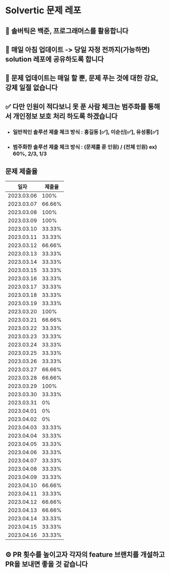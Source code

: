 # Solvertic 문제 레포

## 🧐 솔버틱은 백준, 프로그래머스를 활용합니다

## 🫡 매일 아침 업데이트 -> 당일 자정 전까지(가능하면) solution 레포에 공유하도록 합니다

## 👻 문제 업데이트는 매일 할 뿐, 문제 푸는 것에 대한 강요, 강제 일절 없습니다

## ✅ 다만 인원이 적다보니 못 푼 사람 체크는 범주화를 통해서 개인정보 보호 처리 하도록 하겠습니다

- ### 일반적인 솔루션 제출 체크 방식 : 홍길동 [✅], 이순신[✅], 유성룡[✅]

- ### 범주화한 솔루션 제출 체크 방식 : (문제를 푼 인원) / (전체 인원) ex) 60%, 2/3, 1/3

## 문제 제출율

|일자|제출율|
|---|---|
|2023.03.06|100%|
|2023.03.07|66.66%|
|2023.03.08|100%|
|2023.03.09|100%|
|2023.03.10|33.33%|
|2023.03.11|33.33%|
|2023.03.12|66.66%|
|2023.03.13|33.33%|
|2023.03.14|33.33%|
|2023.03.15|33.33%|
|2023.03.16|33.33%|
|2023.03.17|33.33%|
|2023.03.18|33.33%|
|2023.03.19|33.33%|
|2023.03.20|100%|
|2023.03.21|66.66%|
|2023.03.22|33.33%|
|2023.03.23|33.33%|
|2023.03.24|33.33%|
|2023.03.25|33.33%|
|2023.03.26|33.33%|
|2023.03.27|66.66%|
|2023.03.28|66.66%|
|2023.03.29|100%|
|2023.03.30|33.33%|
|2023.03.31|0%|
|2023.04.01|0%|
|2023.04.02|0%|
|2023.04.03|33.33%|
|2023.04.04|33.33%|
|2023.04.05|33.33%|
|2023.04.06|33.33%|
|2023.04.07|33.33%|
|2023.04.08|33.33%|
|2023.04.09|33.33%|
|2023.04.10|66.66%|
|2023.04.11|33.33%|
|2023.04.12|66.66%|
|2023.04.13|66.66%|
|2023.04.14|33.33%|
|2023.04.15|33.33%|
|2023.04.16|33.33%|

## ⚙️ PR 횟수를 높이고자 각자의 feature 브랜치를 개설하고 PR을 보내면 좋을 것 같습니다
